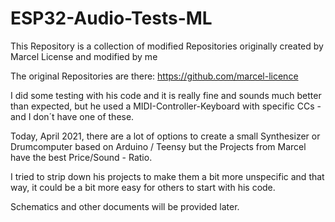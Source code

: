 # ESP32-Audio-Tests-ML
This Repository is a collection of modified Repositories originally created by Marcel License and modified by me

The original Repositories are there:
https://github.com/marcel-licence

I did some testing with his code and it is really fine and sounds much better than expected, but he used a MIDI-Controller-Keyboard with specific CCs - and I don´t have one of these.

Today, April 2021, there are a lot of options to create a small Synthesizer or Drumcomputer based on Arduino / Teensy but the Projects from Marcel have the best Price/Sound - Ratio.

I tried to strip down his projects to make them a bit more unspecific and that way, it could be a bit more easy for others to start with his code.

Schematics and other documents will be provided later.
